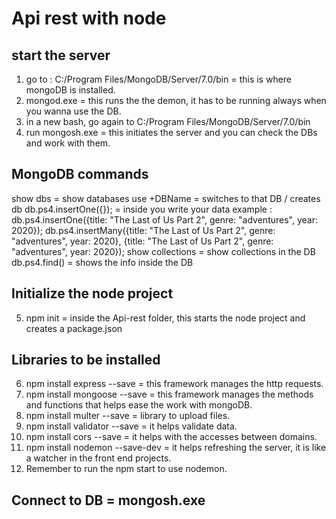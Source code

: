 # Api rest with node

## start the server
1. go to : C:/Program Files/MongoDB/Server/7.0/bin = this is where mongoDB is installed.
2. mongod.exe = this runs the the demon, it has to be running always when you wanna use the DB.
3. in a new bash, go again to C:/Program Files/MongoDB/Server/7.0/bin
4. run mongosh.exe = this initiates the server and you can check the DBs and work with them.


## MongoDB commands
show dbs = show databases
use +DBName = switches to that DB / creates db
db.ps4.insertOne({}); = inside you write your data 
example : 
db.ps4.insertOne({title: "The Last of Us Part 2", genre: "adventures", year: 2020});
db.ps4.insertMany({title: "The Last of Us Part 2", genre: "adventures", year: 2020}, {title: "The Last of Us Part 2", genre: "adventures", year: 2020});
show collections = show collections in the DB
db.ps4.find() = shows the info inside the DB


## Initialize the node project
5. npm init = inside the Api-rest folder, this starts the node project and creates a package.json

## Libraries to be installed
6. npm install express --save = this framework manages the http requests.
7. npm install mongoose --save = this framework manages the methods and functions that helps ease the work with mongoDB.
8. npm install multer --save = library to upload files.
9. npm install validator --save = it helps validate data.
10. npm install cors --save = it helps with the accesses between domains.
11. npm install nodemon --save-dev = it helps refreshing the server, it is like a watcher in the front end projects.
12. Remember to run the npm start to use nodemon.

## Connect to DB = mongosh.exe
